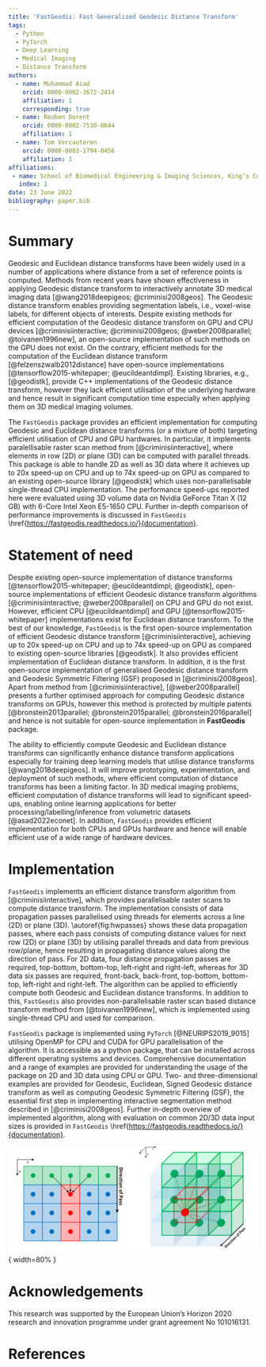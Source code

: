 ```yaml
---
title: 'FastGeodis: Fast Generalised Geodesic Distance Transform'
tags:
  - Python
  - PyTorch
  - Deep Learning
  - Medical Imaging
  - Distance Transform
authors:
  - name: Muhammad Asad
    orcid: 0000-0002-3672-2414
    affiliation: 1
    corresponding: true
  - name: Reuben Dorent
    orcid: 0000-0002-7530-0644
    affiliation: 1
  - name: Tom Vercauteren
    orcid: 0000-0003-1794-0456
    affiliation: 1
affiliations:
 - name: School of Biomedical Engineering & Imaging Sciences, King’s College London, UK
   index: 1
date: 23 June 2022
bibliography: paper.bib
---
```


# Summary 

  
Geodesic and Euclidean distance transforms have been widely used in a number of applications where distance from a set of reference points is computed. Methods from recent years have shown effectiveness in applying Geodesic distance transform to interactively annotate 3D medical imaging data [@wang2018deepigeos; @criminisi2008geos]. The Geodesic distance transform enables providing segmentation labels, i.e., voxel-wise labels, for different objects of interests. Despite existing methods for efficient computation of the Geodesic distance transform on GPU and CPU devices [@criminisiinteractive; @criminisi2008geos; @weber2008parallel; @toivanen1996new], an open-source implementation of such methods on the GPU does not exist. 
On the contrary, efficient methods for the computation of the Euclidean distance transform [@felzenszwalb2012distance] have open-source implementations [@tensorflow2015-whitepaper; @eucildeantdimpl]. Existing libraries, e.g., [@geodistk], provide C++ implementations of the Geodesic distance transform, however they lack efficient utilisation of the underlying hardware and hence result in significant computation time especially when applying them on 3D medical imaging volumes.  

The `FastGeodis` package provides an efficient implementation for computing Geodesic and Euclidean distance transforms (or a mixture of both) targeting efficient utilisation of CPU and GPU hardwares. In particular, it implements paralellisable raster scan method from [@criminisiinteractive], where elements in row (2D) or plane (3D) can be computed with parallel threads. This package is able to handle 2D as well as 3D data where it achieves up to 20x speed-up on CPU and up to 74x speed-up on GPU as compared to an existing open-source library [@geodistk] which uses non-parallelisable single-thread CPU implementation. The performance speed-ups reported here were evaluated using 3D volume data on Nvidia GeForce Titan X (12 GB) with 6-Core Intel Xeon E5-1650 CPU. Further in-depth comparison of performance improvements is discussed in `FastGeodis` \href{https://fastgeodis.readthedocs.io/}{documentation}. 

# Statement of need 
 
Despite existing open-source implementation of distance transforms [@tensorflow2015-whitepaper; @eucildeantdimpl; @geodistk], open-source implementations of efficient Geodesic distance transform algorithms [@criminisiinteractive; @weber2008parallel] on CPU and GPU do not exist. However, efficient CPU [@eucildeantdimpl] and GPU [@tensorflow2015-whitepaper] implementations exist for Euclidean distance transform. To the best of our knowledge, `FastGeodis` is the first open-source implementation of efficient Geodesic distance transform [@criminisiinteractive], achieving up to 20x speed-up on CPU and up to 74x speed-up on GPU as compared to existing open-source libraries [@geodistk]. It also provides efficient implementation of Euclidean distance transform. In addition, it is the first open-source implementation of generalised Geodesic distance transform and Geodesic Symmetric Filtering (GSF) proposed in [@criminisi2008geos]. Apart from method from [@criminisiinteractive], [@weber2008parallel] presents a further optimised approach for computing Geodesic distance transforms on GPUs, however this method is protected by multiple patents [@bronstein2013parallel; @bronstein2015parallel; @bronstein2016parallel] and hence is not suitable for open-source implementation in **FastGeodis** package.
  

The ability to efficiently compute Geodesic and Euclidean distance transforms can significantly enhance distance transform applications especially for training deep learning models that utilise distance transforms [@wang2018deepigeos]. It will improve prototyping, experimentation, and deployment of such methods, where efficient computation of distance transforms has been a limiting factor. In 3D medical imaging problems, efficient computation of distance transforms will lead to significant speed-ups, enabling online learning applications for better processing/labelling/inference from volumetric datasets [@asad2022econet].  In addition, `FastGeodis` provides efficient implementation for both CPUs and GPUs hardware and hence will enable efficient use of a wide range of hardware devices. 

  
# Implementation 


`FastGeodis` implements an efficient distance transform algorithm from [@criminisiinteractive], which provides parallelisable raster scans to compute distance transform. The implementation consists of data propagation passes parallelised using threads for elements across a line (2D) or plane (3D). \autoref{fig:hwpasses} shows these data propagation passes, where each pass consists of computing distance values for next row (2D) or plane (3D) by utilising parallel threads and data from previous row/plane, hence resulting in propagating distance values along the direction of pass. For 2D data, four distance propagation passes are required, top-bottom, bottom-top, left-right and right-left, whereas for 3D data six passes are required, front-back, back-front, top-bottom, bottom-top, left-right and right-left. The algorithm can be applied to efficiently compute both Geodesic and Euclidean distance transforms. In addition to this, `FastGeodis` also provides non-parallelisable raster scan based distance transform method from [@toivanen1996new], which is implemented using single-thread CPU and used for comparison.


`FastGeodis` package is implemented using `PyTorch` [@NEURIPS2019_9015] utilising OpenMP for CPU and CUDA for GPU parallelisation of the algorithm. It is accessible as a python package, that can be installed across different operating systems and devices. Comprehensive documentation and a range of examples are provided for understanding the usage of the package on 2D and 3D data using CPU or GPU. Two- and three-dimensional examples are provided for Geodesic, Euclidean, Signed Geodesic distance transform as well as computing Geodesic Symmetric Filtering (GSF), the essential first step in implementing interactive segmentation method described in [@criminisi2008geos]. Further in-depth overview of implemented algorithm, along with evaluation on common 2D/3D data input sizes is provided in `FastGeodis` \href{https://fastgeodis.readthedocs.io/}{documentation}.

  

![Raster scan data propagation passes in FastGeodis.\label{fig:hwpasses}](FastGeodis.png){ width=80% } 

# Acknowledgements

This research was supported by the European Union’s Horizon 2020 research and innovation programme under grant agreement No 101016131. 

# References
